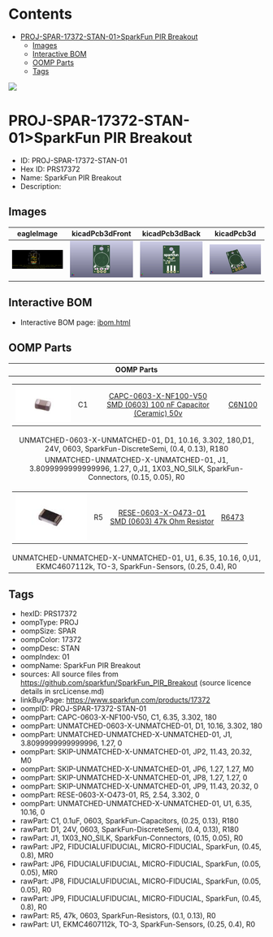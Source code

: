 



Contents
========

* [PROJ-SPAR-17372-STAN-01>SparkFun PIR Breakout](#proj-spar-17372-stan-01sparkfun-pir-breakout)
	* [Images](#images)
	* [Interactive BOM](#interactive-bom)
	* [OOMP Parts](#oomp-parts)
	* [Tags](#tags)
  
![][im]
# PROJ-SPAR-17372-STAN-01>SparkFun PIR Breakout

- ID: PROJ-SPAR-17372-STAN-01
- Hex ID: PRS17372
- Name: SparkFun PIR Breakout
- Description: 

## Images
  
  

|eagleImage|kicadPcb3dFront|kicadPcb3dBack|kicadPcb3d|
| :---: | :---: | :---: | :---: |
|[![eagleImage](eagleImage_140.png)](eagleImage_600.png)|[![kicadPcb3dFront](kicadPcb3dFront_140.png)](kicadPcb3dFront_600.png)|[![kicadPcb3dBack](kicadPcb3dBack_140.png)](kicadPcb3dBack_600.png)|[![kicadPcb3d](kicadPcb3d_140.png)](kicadPcb3d_600.png)|

## Interactive BOM

- Interactive BOM page: [ibom.html](kicad/bom/ibom.html)

## OOMP Parts
  

|OOMP Parts|
| :---: |
|<table><tr><td>![CAPC-0603-X-NF100-V50](https://raw.githubusercontent.com/oomlout/oomlout_OOMP_parts/main/CAPC-0603-X-NF100-V50/image_140.jpg)</td><td> C1</td><td>[CAPC-0603-X-NF100-V50<br>SMD (0603) 100 nF Capacitor (Ceramic) 50v](https://github.com/oomlout/oomlout_OOMP_parts/tree/main/CAPC-0603-X-NF100-V50/)</td><td>[C6N100](https://github.com/oomlout/oomlout_OOMP_parts/tree/main/CAPC-0603-X-NF100-V50/)</td></tr></table>|
|UNMATCHED-0603-X-UNMATCHED-01, D1, 10.16, 3.302, 180,D1, 24V, 0603, SparkFun-DiscreteSemi, (0.4, 0.13), R180|
|UNMATCHED-UNMATCHED-X-UNMATCHED-01, J1, 3.8099999999999996, 1.27, 0,J1, 1X03_NO_SILK, SparkFun-Connectors, (0.15, 0.05), R0|
|<table><tr><td>![RESE-0603-X-O473-01](https://raw.githubusercontent.com/oomlout/oomlout_OOMP_parts/main/RESE-0603-X-O473-01/image_140.jpg)</td><td> R5</td><td>[RESE-0603-X-O473-01<br>SMD (0603) 47k Ohm Resistor](https://github.com/oomlout/oomlout_OOMP_parts/tree/main/RESE-0603-X-O473-01/)</td><td>[R6473](https://github.com/oomlout/oomlout_OOMP_parts/tree/main/RESE-0603-X-O473-01/)</td></tr></table>|
|UNMATCHED-UNMATCHED-X-UNMATCHED-01, U1, 6.35, 10.16, 0,U1, EKMC4607112k, TO-3, SparkFun-Sensors, (0.25, 0.4), R0|

## Tags

- hexID: PRS17372
- oompType: PROJ
- oompSize: SPAR
- oompColor: 17372
- oompDesc: STAN
- oompIndex: 01
- oompName: SparkFun PIR Breakout
- sources: All source files from https://github.com/sparkfun/SparkFun_PIR_Breakout (source licence details in srcLicense.md)
- linkBuyPage: https://www.sparkfun.com/products/17372
- oompID: PROJ-SPAR-17372-STAN-01
- oompPart: CAPC-0603-X-NF100-V50, C1, 6.35, 3.302, 180
- oompPart: UNMATCHED-0603-X-UNMATCHED-01, D1, 10.16, 3.302, 180
- oompPart: UNMATCHED-UNMATCHED-X-UNMATCHED-01, J1, 3.8099999999999996, 1.27, 0
- oompPart: SKIP-UNMATCHED-X-UNMATCHED-01, JP2, 11.43, 20.32, M0
- oompPart: SKIP-UNMATCHED-X-UNMATCHED-01, JP6, 1.27, 1.27, M0
- oompPart: SKIP-UNMATCHED-X-UNMATCHED-01, JP8, 1.27, 1.27, 0
- oompPart: SKIP-UNMATCHED-X-UNMATCHED-01, JP9, 11.43, 20.32, 0
- oompPart: RESE-0603-X-O473-01, R5, 2.54, 3.302, 0
- oompPart: UNMATCHED-UNMATCHED-X-UNMATCHED-01, U1, 6.35, 10.16, 0
- rawPart: C1, 0.1uF, 0603, SparkFun-Capacitors, (0.25, 0.13), R180
- rawPart: D1, 24V, 0603, SparkFun-DiscreteSemi, (0.4, 0.13), R180
- rawPart: J1, 1X03_NO_SILK, SparkFun-Connectors, (0.15, 0.05), R0
- rawPart: JP2, FIDUCIALUFIDUCIAL, MICRO-FIDUCIAL, SparkFun, (0.45, 0.8), MR0
- rawPart: JP6, FIDUCIALUFIDUCIAL, MICRO-FIDUCIAL, SparkFun, (0.05, 0.05), MR0
- rawPart: JP8, FIDUCIALUFIDUCIAL, MICRO-FIDUCIAL, SparkFun, (0.05, 0.05), R0
- rawPart: JP9, FIDUCIALUFIDUCIAL, MICRO-FIDUCIAL, SparkFun, (0.45, 0.8), R0
- rawPart: R5, 47k, 0603, SparkFun-Resistors, (0.1, 0.13), R0
- rawPart: U1, EKMC4607112k, TO-3, SparkFun-Sensors, (0.25, 0.4), R0



[im]: kicadPcb3d_450.png
